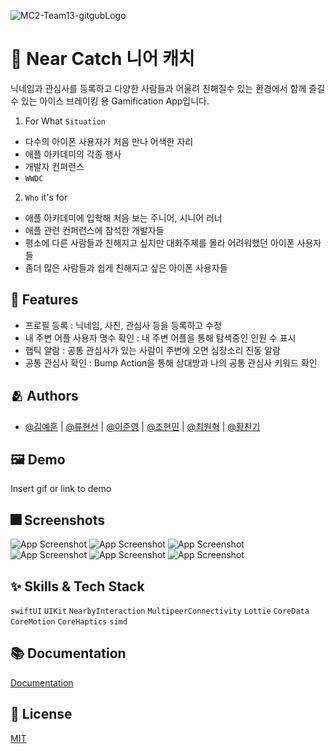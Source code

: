 ![MC2-Team13-gitgubLogo](https://user-images.githubusercontent.com/74142881/173856730-d5746d2a-d2d2-44af-a28e-299bb2d02371.png)


# :iphone: Near Catch 니어 캐치

닉네임과 관심사를 등록하고 다양한 사람들과 어울려 친해질수 있는 환경에서 함께 즐길 수 있는 아이스 브레이킹 용 Gamification App입니다.

1. For What `Situation`
- 다수의 아이폰 사용자가 처음 만나 어색한 자리
- 애플 아카데미의 각종 행사
- 개발자 컨퍼런스
- `WWDC`

2. `Who` it's for
- 애플 아카데미에 입학해 처음 보는 주니어, 시니어 러너
- 애플 관련 컨퍼런스에 참석한 개발자들
- 평소에 다른 사람들과 친해지고 싶지만 대화주제를 몰라 어려워했던 아이폰 사용자들
- 좀더 많은 사람들과 쉽게 친해지고 싶은 아이폰 사용자들


## :pushpin: Features

- 프로필 등록 : 닉네임, 사진, 관심사 등을 등록하고 수정
- 내 주변 어플 사용자 명수 확인 : 내 주변 어플을 통해 탐색중인 인원 수 표시
- 햅틱 알람 : 공통 관심사가 있는 사람이 주변에 오면 심장소리 진동 알람
- 공통 관심사 확인 : Bump Action을 통해 상대방과 나의 공통 관심사 키워드 확인

## :people_hugging: Authors

- [@김예훈](https://github.com/eraser3031) | [@류현선](https://www.github.com/hu-ryu) | [@이준영](https://github.com/User-Lawn) | [@조현민](https://github.com/uudquark) | [@최원혁](https://github.com/DevLuce) | [@황찬기](https://github.com/DevMizeKR)


## :framed_picture: Demo

Insert gif or link to demo


## :fireworks: Screenshots


![App Screenshot](https://user-images.githubusercontent.com/74142881/173845513-cb0707fd-6432-4818-b29c-6e98c53c5015.png)
![App Screenshot](https://user-images.githubusercontent.com/74142881/173845509-1b33de95-3e87-4ab2-bd0b-5bda5d53bbb4.png)
![App Screenshot](https://user-images.githubusercontent.com/74142881/173845502-ac5fe7f8-ce3e-40e7-a974-b2b248fb08a3.png)
<br>
![App Screenshot](https://user-images.githubusercontent.com/74142881/173845517-a7926515-d480-4ef2-8fee-33c0ed2b20e3.png)
![App Screenshot](https://user-images.githubusercontent.com/74142881/173845489-8a10572b-86b3-48df-b407-6dde962e5a13.png)
![App Screenshot](https://user-images.githubusercontent.com/74142881/173845505-2cd0a6b2-f64c-483e-b340-bd6d0d48a6a4.png)



## :sparkles: Skills & Tech Stack
`swiftUI` 
`UIKit`
`NearbyInteraction`
`MultipeerConnectivity`
`Lottie`
`CoreData`
`CoreMotion`
`CoreHaptics`
`simd`

## :books: Documentation

[Documentation](https://linktodocumentation)


## :lock_with_ink_pen: License

[MIT](https://choosealicense.com/licenses/mit/)
